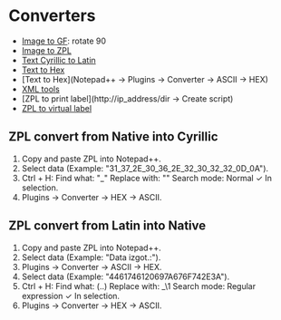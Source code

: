 ﻿# Converters
- [Image to GF](ZebraDesigner): rotate 90
- [Image to ZPL](http://www.jcgonzalez.com/img-to-zpl-online)
- [Text Cyrillic to Latin](https://www.branah.com/cyrillic-to-latin)
- [Text to Hex](https://online-toolz.com/tools/text-hex-convertor.php)
- [Text to Hex](Notepad++ -> Plugins -> Converter -> ASCII -> HEX)
- [XML tools](https://onlinexmltools.com/prettify-xml)
- [ZPL to print label](http://ip_address/dir -> Create script)
- [ZPL to virtual label](http://labelary.com/viewer.html)

## ZPL convert from Native into Cyrillic
1. Copy and paste ZPL into Notepad++.
2. Select data (Example: "31_37_2E_30_36_2E_32_30_32_32_0D_0A").
3. Ctrl + H:
	Find what: "_"
	Replace with: ""
	Search mode: Normal
	✓ In selection.
4. Plugins → Converter → HEX → ASCII.

## ZPL convert from Latin into Native
1. Copy and paste ZPL into Notepad++.
2. Select data (Example: "Data izgot.:").
3. Plugins → Converter → ASCII → HEX.
4. Select data (Example: "4461746120697A676F742E3A").
5. Ctrl + H:
	Find what: (..)
	Replace with: _\1
	Search mode: Regular expression
	✓ In selection.
6. Plugins → Converter → HEX → ASCII.
